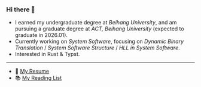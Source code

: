 ### Hi there 👋

- I earned my undergraduate degree at *Beihang University*, and am pursuing a graduate degree at *ACT, Beihang University* (expected to graduate in 2026.01).
- Currently working on *System Software*, focusing on *Dynamic Binary Translation* / *System Software Structure* / *HLL in System Software*.
- Interested in Rust & Typst.

-----------

- 📝 [My Resume](https://coekjan.github.io/resume)
- 📚 [My Reading List](https://coekjan.github.io/reading-list)
